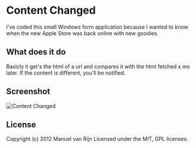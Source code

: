 # Content Changed

I've coded this small Windows form application because I wanted to know when the new Apple Store was back online with new goodies.

## What does it do

Basicly it get's the html of a url and compares it with the html fetched x ms later. If the content is different, you'll be notified.

## Screenshot

![Content Changed](http://manuel.manuelles.nl/images/posts/content-changed.png) 

## License
Copyright (c) 2012 Manuel van Rijn
Licensed under the MIT, GPL licenses.